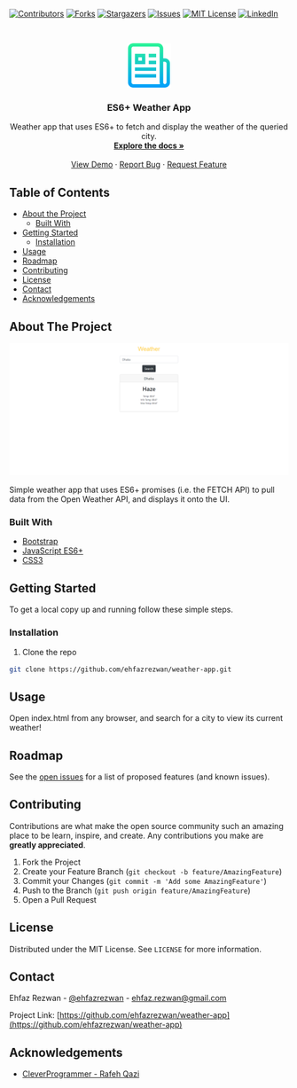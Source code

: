 <!--
*** Thanks for checking out this README Template. If you have a suggestion that would
*** make this better, please fork the repo and create a pull request or simply open
*** an issue with the tag "enhancement".
*** Thanks again! Now go create something AMAZING! :D
***
***
***
*** To avoid retyping too much info. Do a search and replace for the following:
*** github_username, weather-app, twitter_handle, email
-->

<!-- PROJECT SHIELDS -->
<!--
*** I'm using markdown "reference style" links for readability.
*** Reference links are enclosed in brackets [ ] instead of parentheses ( ).
*** See the bottom of this document for the declaration of the reference variables
*** for contributors-url, forks-url, etc. This is an optional, concise syntax you may use.
*** https://www.markdownguide.org/basic-syntax/#reference-style-links
-->

[![Contributors][contributors-shield]][contributors-url]
[![Forks][forks-shield]][forks-url]
[![Stargazers][stars-shield]][stars-url]
[![Issues][issues-shield]][issues-url]
[![MIT License][license-shield]][license-url]
[![LinkedIn][linkedin-shield]][linkedin-url]

<!-- PROJECT LOGO -->
<br />
<p align="center">
  <a href="https://github.com/ehfazrezwan/weather-app">
    <img src="images/logo.png" alt="Logo" width="80" height="80">
  </a>

  <h3 align="center">ES6+ Weather App</h3>

  <p align="center">
    Weather app that uses ES6+ to fetch and display the weather of the queried city.
    <br />
    <a href="https://github.com/ehfazrezwan/weather-app"><strong>Explore the docs »</strong></a>
    <br />
    <br />
    <a href="https://weather-app-siln.web.app/">View Demo</a>
    ·
    <a href="https://github.com/ehfazrezwan/weather-app/issues">Report Bug</a>
    ·
    <a href="https://github.com/ehfazrezwan/weather-app/issues">Request Feature</a>
  </p>
</p>

<!-- TABLE OF CONTENTS -->

## Table of Contents

- [About the Project](#about-the-project)
  - [Built With](#built-with)
- [Getting Started](#getting-started)
  - [Installation](#installation)
- [Usage](#usage)
- [Roadmap](#roadmap)
- [Contributing](#contributing)
- [License](#license)
- [Contact](#contact)
- [Acknowledgements](#acknowledgements)

<!-- ABOUT THE PROJECT -->

## About The Project

[![Product Name Screen Shot][product-screenshot]]()

Simple weather app that uses ES6+ promises (i.e. the FETCH API) to pull data from the Open Weather API, and displays it onto the UI.

### Built With

- [Bootstrap](https://getbootstrap.com/)
- [JavaScript ES6+](https://developer.mozilla.org/en-US/docs/Web/JavaScript)
- [CSS3](https://www.w3.org/Style/CSS/)

<!-- GETTING STARTED -->

## Getting Started

To get a local copy up and running follow these simple steps.

### Installation

1. Clone the repo

```sh
git clone https://github.com/ehfazrezwan/weather-app.git
```

<!-- USAGE EXAMPLES -->

## Usage

Open index.html from any browser, and search for a city to view its current weather!

<!-- ROADMAP -->

## Roadmap

See the [open issues](https://github.com/ehfazrezwan/weather-app/issues) for a list of proposed features (and known issues).

<!-- CONTRIBUTING -->

## Contributing

Contributions are what make the open source community such an amazing place to be learn, inspire, and create. Any contributions you make are **greatly appreciated**.

1. Fork the Project
2. Create your Feature Branch (`git checkout -b feature/AmazingFeature`)
3. Commit your Changes (`git commit -m 'Add some AmazingFeature'`)
4. Push to the Branch (`git push origin feature/AmazingFeature`)
5. Open a Pull Request

<!-- LICENSE -->

## License

Distributed under the MIT License. See `LICENSE` for more information.

<!-- CONTACT -->

## Contact

Ehfaz Rezwan - [@ehfazrezwan](https://www.linkedin.com/in/ehfaz-rezwan/) - ehfaz.rezwan@gmail.com

Project Link: [https://github.com/ehfazrezwan/weather-app](https://github.com/ehfazrezwan/weather-app)

<!-- ACKNOWLEDGEMENTS -->

## Acknowledgements

- [CleverProgrammer - Rafeh Qazi](https://github.com/CleverProgrammer)

<!-- MARKDOWN LINKS & IMAGES -->
<!-- https://www.markdownguide.org/basic-syntax/#reference-style-links -->

[contributors-shield]: https://img.shields.io/github/contributors/ehfazrezwan/weather-app
[contributors-url]: https://github.com/ehfazrezwan/weather-app/graphs/contributors
[forks-shield]: https://img.shields.io/github/forks/ehfazrezwan/weather-app
[forks-url]: https://github.com/ehfazrezwan/weather-app/network/members
[stars-shield]: https://img.shields.io/github/stars/ehfazrezwan/weather-app
[stars-url]: https://github.com/ehfazrezwan/weather-app/stargazers
[issues-shield]: https://img.shields.io/github/issues/ehfazrezwan/weather-app
[issues-url]: https://github.com/ehfazrezwan/weather-app/issues
[license-shield]: https://img.shields.io/github/license/ehfazrezwan/weather-app
[license-url]: https://github.com/ehfazrezwan/weather-app/blob/master/LICENSE.txt
[linkedin-shield]: https://img.shields.io/badge/-LinkedIn-black.svg?style=flat-square&logo=linkedin&colorB=555
[linkedin-url]: https://linkedin.com/in/ehfazrezwan
[product-screenshot]: images/app.png
